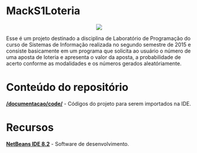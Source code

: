 ﻿# MackS1Loteria


<p align="center">  
	<img src="https://github.com/DarioTeles/MackS1Loteria/blob/master/images/demonstracao.JPG"/>

</p>

Esse é um projeto destinado a disciplina de Laboratório de Programação do curso de Sistemas de Informação realizada no segundo semestre de 2015 e consiste basicamente em um programa que solicita ao usuário o número de uma aposta de loteria e apresenta o valor da aposta, a probabilidade de acerto conforme as modalidades e os números gerados aleatóriamente.

# Conteúdo do repositório

[**/documentacao/code/**](https://github.com/DarioTeles/MackS1Loteria/tree/master/code/) - Códigos do projeto para serem importados na IDE.

# Recursos

[**NetBeans IDE 8.2**](https://github.com/apache/netbeans) - Software de desenvolvimento.